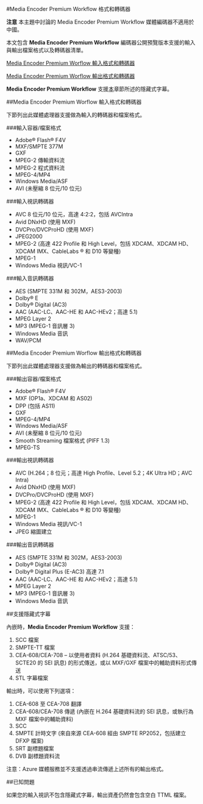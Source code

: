 <properties 
	pageTitle="Media Encoder Premium Workflow 格式和轉碼器" 
	description="本主題提供 Media Encoder Premium Workflow 格式和轉碼器的概觀" 
	services="media-services" 
	documentationCenter="" 
	authors="juliako" 
	manager="dwrede" 
	editor=""/>

<tags 
	ms.service="media-services" 
	ms.workload="media" 
	ms.tgt_pltfrm="na" 
	ms.devlang="na" 
	ms.topic="article" 
	ms.date="06/29/2015" 
	ms.author="juliako"/>

#Media Encoder Premium Workflow 格式和轉碼器


**注意** 本主題中討論的 Media Encoder Premium Workflow 媒體編碼器不適用於中國。

本文包含 **Media Encoder Premium Workflow** 編碼器公開預覽版本支援的輸入與輸出檔案格式以及轉碼器清單。

[Media Encoder Premium Worflow 輸入格式和轉碼器](#input_formats)

[Media Encoder Premium Worflow 輸出格式和轉碼器](#output_formats)

**Media Encoder Premium Workflow** 支援[本](#closed_captioning)章節所述的隱藏式字幕。


##<a id="input_formats"></a>Media Encoder Premium Worflow 輸入格式和轉碼器

下節列出此媒體處理器支援做為輸入的轉碼器和檔案格式。

###輸入容器/檔案格式

- Adobe® Flash® F4V
- MXF/SMPTE 377M
- GXF
- MPEG-2 傳輸資料流
- MPEG-2 程式資料流
- MPEG-4/MP4
- Windows Media/ASF
- AVI (未壓縮 8 位元/10 位元)

###輸入視訊轉碼器

- AVC 8 位元/10 位元，高達 4:2:2，包括 AVCIntra
- Avid DNxHD (使用 MXF)
- DVCPro/DVCProHD (使用 MXF)
- JPEG2000
- MPEG-2 (高達 422 Profile 和 High Level，包括 XDCAM、XDCAM HD、XDCAM IMX、CableLabs ® 和 D10 等變種)
- MPEG-1
- Windows Media 視訊/VC-1

###輸入音訊轉碼器

- AES (SMPTE 331M 和 302M，AES3-2003)
- Dolby® E
- Dolby® Digital (AC3)
- AAC (AAC-LC、AAC-HE 和 AAC-HEv2；高達 5.1)
- MPEG Layer 2
- MP3 (MPEG-1 音訊層 3)
- Windows Media 音訊
- WAV/PCM
 
##<a id="output_format"></a>Media Encoder Premium Worflow 輸出格式和轉碼器

下節列出此媒體處理器支援做為輸出的轉碼器和檔案格式。

###輸出容器/檔案格式

- Adobe® Flash® F4V
- MXF (OP1a、XDCAM 和 AS02)
- DPP (包括 AS11)
- GXF
- MPEG-4/MP4
- Windows Media/ASF
- AVI (未壓縮 8 位元/10 位元)
- Smooth Streaming 檔案格式 (PIFF 1.3)
- MPEG-TS 


###輸出視訊轉碼器

- AVC (H.264；8 位元；高達 High Profile、Level 5.2；4K Ultra HD；AVC Intra)
- Avid DNxHD (使用 MXF)
- DVCPro/DVCProHD (使用 MXF)
- MPEG-2 (高達 422 Profile 和 High Level，包括 XDCAM、XDCAM HD、XDCAM IMX、CableLabs ® 和 D10 等變種)
- MPEG-1
- Windows Media 視訊/VC-1
- JPEG 縮圖建立

###輸出音訊轉碼器

- AES (SMPTE 331M 和 302M，AES3-2003)
- Dolby® Digital (AC3)
- Dolby® Digital Plus (E-AC3) 高達 7.1
- AAC (AAC-LC、AAC-HE 和 AAC-HEv2；高達 5.1)
- MPEG Layer 2
- MP3 (MPEG-1 音訊層 3)
- Windows Media 音訊

##<a id="closed_captioning"></a>支援隱藏式字幕

內嵌時，**Media Encoder Premium Workflow** 支援：

1. SCC 檔案
1. SMPTE-TT 檔案
1. CEA-608/CEA-708 – 以使用者資料 (H.264 基礎資料流、ATSC/53、SCTE20 的 SEI 訊息) 的形式傳送，或以 MXF/GXF 檔案中的輔助資料形式傳送
1. STL 字幕檔案

輸出時，可以使用下列選項：

1. CEA-608 至 CEA-708 翻譯
1. CEA-608/CEA-708 傳遞 (內嵌在 H.264 基礎資料流的 SEI 訊息，或執行為 MXF 檔案中的輔助資料)
1. SCC
1. SMPTE 計時文字 (來自來源 CEA-608 經由 SMPTE RP2052，包括建立 DFXP 檔案)
1. SRT 副標題檔案
1. DVB 副標題資料流

注意：Azure 媒體服務並不支援透過串流傳遞上述所有的輸出格式。

##已知問題

如果您的輸入視訊不包含隱藏式字幕，輸出資產仍然會包含空白 TTML 檔案。

<!---HONumber=August15_HO6-->